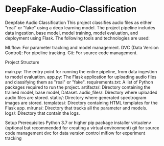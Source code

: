 # DeepFake-Audio-Classification


Deepfake Audio Classification
This project classifies audio files as either "real" or "fake" using a deep learning model. The project pipeline includes data ingestion, base model, model training, model evaluation, and deployment using Flask. The following tools and technologies are used:

MLflow: For parameter tracking and model management.
DVC (Data Version Control): For pipeline tracking.
Git: For source code management.


Project Structure

main.py: The entry point for running the entire pipeline, from data ingestion to model evaluation.
app.py: The Flask application for uploading audio files and classifying them as "real" or "fake".
requirements.txt: A list of Python packages required to run the project.
artifacts/: Directory containing the trained model, base model, Dataset.
audio_files/: Directory where uploaded audio files are stored.
static/: Directory where generated spectrogram images are stored.
templates/: Directory containing HTML templates for the Flask app.
mlruns/: Directory that tracks all the parameter and models.
logs/: Directory that contain the logs.

Setup
Prerequisites
Python 3.7 or higher
pip package installer
virtualenv (optional but recommended for creating a virtual environment)
git for source code management
dvc for data version control
mlflow for experiment tracking
